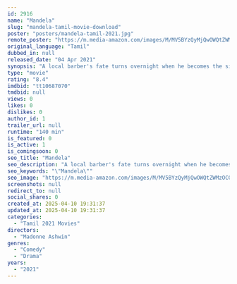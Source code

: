 ```yaml
---
id: 2916
name: "Mandela"
slug: "mandela-tamil-movie-download"
poster: "posters/mandela-tamil-2021.jpg"
remote_poster: "https://m.media-amazon.com/images/M/MV5BYzQyMjQwOWQtZWMzOC00NDgwLWFkNzMtMjc2ZWNiZmQ0Y2RmXkEyXkFqcGc@._V1_SX300.jpg"
original_language: "Tamil"
dubbed_in: null
released_date: "04 Apr 2021"
synopsis: "A local barber's fate turns overnight when he becomes the single deciding vote in the village elections."
type: "movie"
rating: "8.4"
imdbid: "tt10687070"
tmdbid: null
views: 0
likes: 0
dislikes: 0
author_id: 1
trailer_url: null
runtime: "140 min"
is_featured: 0
is_active: 1
is_comingsoon: 0
seo_title: "Mandela"
seo_description: "A local barber's fate turns overnight when he becomes the single deciding vote in the village elections."
seo_keywords: "\"Mandela\""
seo_image: "https://m.media-amazon.com/images/M/MV5BYzQyMjQwOWQtZWMzOC00NDgwLWFkNzMtMjc2ZWNiZmQ0Y2RmXkEyXkFqcGc@._V1_SX300.jpg"
screenshots: null
redirect_to: null
social_shares: 0
created_at: 2025-04-10 19:31:37
updated_at: 2025-04-10 19:31:37
categories:
  - "Tamil 2021 Movies"
directors:
  - "Madonne Ashwin"
genres:
  - "Comedy"
  - "Drama"
years:
  - "2021"
---
```


